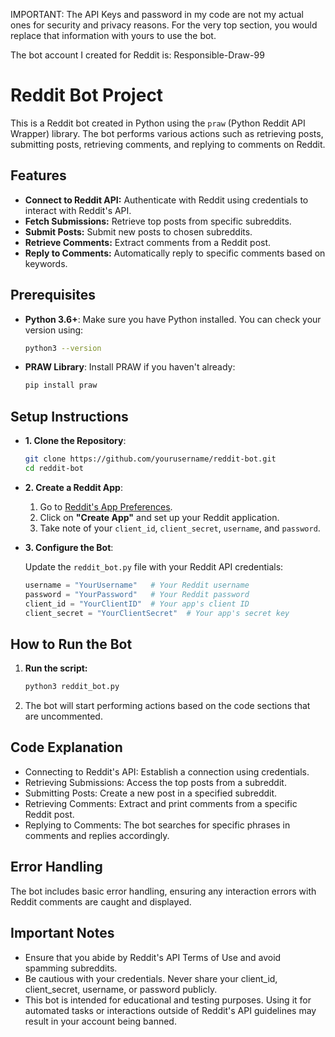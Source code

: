 IMPORTANT: The API Keys and password in my code are not my actual ones for security and privacy reasons. For the very top section, you would replace that information with yours to use the bot. 

The bot account I created for Reddit is: Responsible-Draw-99

# Reddit Bot Project

This is a Reddit bot created in Python using the `praw` (Python Reddit API Wrapper) library. The bot performs various actions such as retrieving posts, submitting posts, retrieving comments, and replying to comments on Reddit.

## Features

- **Connect to Reddit API:** Authenticate with Reddit using credentials to interact with Reddit's API.
- **Fetch Submissions:** Retrieve top posts from specific subreddits.
- **Submit Posts:** Submit new posts to chosen subreddits.
- **Retrieve Comments:** Extract comments from a Reddit post.
- **Reply to Comments:** Automatically reply to specific comments based on keywords.

## Prerequisites

- **Python 3.6+**: Make sure you have Python installed. You can check your version using:
  ```bash
  python3 --version
- **PRAW Library**: Install PRAW if you haven't already:
  ```bash
  pip install praw

## Setup Instructions 
- **1. Clone the Repository**: 
  ```bash
  git clone https://github.com/yourusername/reddit-bot.git
  cd reddit-bot
- **2. Create a Reddit App**: 
  1. Go to [Reddit's App Preferences](https://www.reddit.com/prefs/apps).
  2. Click on **"Create App"** and set up your Reddit application.
  3. Take note of your `client_id`, `client_secret`, `username`, and `password`.
 
- **3. Configure the Bot**:

  Update the `reddit_bot.py` file with your Reddit API credentials:
  ```python
  username = "YourUsername"   # Your Reddit username
  password = "YourPassword"   # Your Reddit password
  client_id = "YourClientID"  # Your app's client ID
  client_secret = "YourClientSecret"  # Your app's secret key


## How to Run the Bot

1. **Run the script:**
   ```bash
   python3 reddit_bot.py
2. The bot will start performing actions based on the code sections that are uncommented.

## Code Explanation

- Connecting to Reddit's API: Establish a connection using credentials.
- Retrieving Submissions: Access the top posts from a subreddit.
- Submitting Posts: Create a new post in a specified subreddit.
- Retrieving Comments: Extract and print comments from a specific Reddit post.
- Replying to Comments: The bot searches for specific phrases in comments and replies accordingly.

## Error Handling

The bot includes basic error handling, ensuring any interaction errors with Reddit comments are caught and displayed.

## Important Notes

- Ensure that you abide by Reddit's API Terms of Use and avoid spamming subreddits.
- Be cautious with your credentials. Never share your client_id, client_secret, username, or password publicly.
- This bot is intended for educational and testing purposes. Using it for automated tasks or interactions outside of Reddit's API guidelines may result in your account being banned.




